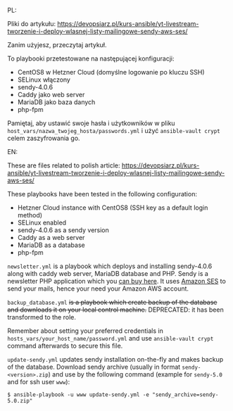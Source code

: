 PL:

Pliki do artykułu: https://devopsiarz.pl/kurs-ansible/yt-livestream-tworzenie-i-deploy-wlasnej-listy-mailingowe-sendy-aws-ses/

Zanim użyjesz, przeczytaj artykuł. 

To playbooki przetestowane na następującej konfiguracji:

- CentOS8 w Hetzner Cloud (domyślne logowanie po kluczu SSH)
- SELinux włączony
- sendy-4.0.6
- Caddy jako web server
- MariaDB jako baza danych
- php-fpm

Pamiętaj, aby ustawić swoje hasła i użytkowników w pliku `host_vars/nazwa_twojeg_hosta/passwords.yml` i użyć 
`ansible-vault crypt` celem zaszyfrowania go.

EN:

These are files related to polish article: https://devopsiarz.pl/kurs-ansible/yt-livestream-tworzenie-i-deploy-wlasnej-listy-mailingowe-sendy-aws-ses/

These playbooks have been tested in the following configuration:

- Hetzner Cloud instance with CentOS8 (SSH key as a default login method)
- SELinux enabled
- sendy-4.0.6 as a sendy version
- Caddy as a web server
- MariaDB as a database
- php-fpm

`newsletter.yml` is a playbook which deploys and installing sendy-4.0.6 along with caddy 
web server, MariaDB database and PHP. Sendy is a newsletter PHP application which you [can buy here](https://sendy.co). 
It uses [Amazon SES](https://docs.aws.amazon.com/ses/latest/DeveloperGuide/Welcome.html) to send your mails, hence your need 
your Amazon AWS account.

`backup_database.yml` ~~is a playbook which create backup of the database and downloads it on your local control machine.~~ DEPRECATED: it has been transformed to the role.

Remember about setting your preferred credentials in `hosts_vars/your_host_name/password.yml` and use 
`ansible-vault crypt` command afterwards to secure this file.

`update-sendy.yml` updates sendy installation on-the-fly and makes backup of the database. Download sendy archive (usually in format `sendy-<version>.zip`) and use by the following command (example for `sendy-5.0` and for ssh user `www`):

`$ ansible-playbook -u www update-sendy.yml -e "sendy_archive=sendy-5.0.zip"`